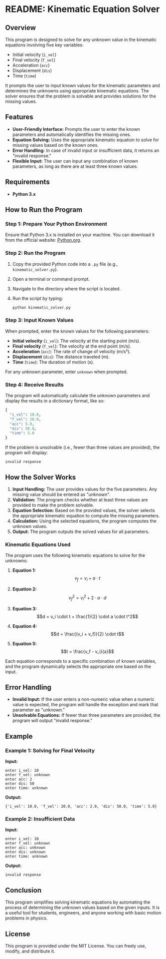 # README: Kinematic Equation Solver

## Overview
This program is designed to solve for any unknown value in the kinematic equations involving five key variables:

- Initial velocity (`i_vel`)
- Final velocity (`f_vel`)
- Acceleration (`acc`)
- Displacement (`dis`)
- Time (`time`)

It prompts the user to input known values for the kinematic parameters and determines the unknowns using appropriate kinematic equations. The solver ensures that the problem is solvable and provides solutions for the missing values.

## Features
- **User-Friendly Interface:** Prompts the user to enter the known parameters and automatically identifies the missing ones.
- **Equation Solving:** Uses the appropriate kinematic equation to solve for missing values based on the known ones.
- **Error Handling:** In case of invalid input or insufficient data, it returns an "invalid response."
- **Flexible Input:** The user can input any combination of known parameters, as long as there are at least three known values.

## Requirements
- **Python 3.x**

## How to Run the Program

### Step 1: Prepare Your Python Environment
Ensure that Python 3.x is installed on your machine. You can download it from the official website: [Python.org](https://www.python.org/).

### Step 2: Run the Program
1. Copy the provided Python code into a `.py` file (e.g., `kinematic_solver.py`).
2. Open a terminal or command prompt.
3. Navigate to the directory where the script is located.
4. Run the script by typing:

   ```bash
   python kinematic_solver.py
   ```

### Step 3: Input Known Values
When prompted, enter the known values for the following parameters:

- **Initial velocity** (`i_vel`): The velocity at the starting point (m/s).
- **Final velocity** (`f_vel`): The velocity at the end point (m/s).
- **Acceleration** (`acc`): The rate of change of velocity (m/s²).
- **Displacement** (`dis`): The distance traveled (m).
- **Time** (`time`): The duration of motion (s).

For any unknown parameter, enter `unknown` when prompted.

### Step 4: Receive Results
The program will automatically calculate the unknown parameters and display the results in a dictionary format, like so:

```python
{
  "i_vel": 10.0,
  "f_vel": 20.0,
  "acc": 5.0,
  "dis": 50.0,
  "time": 5.0
}
```

If the problem is unsolvable (i.e., fewer than three values are provided), the program will display:

```
invalid response
```

## How the Solver Works

1. **Input Handling:** The user provides values for the five parameters. Any missing value should be entered as "unknown".
2. **Validation:** The program checks whether at least three values are provided to make the problem solvable.
3. **Equation Selection:** Based on the provided values, the solver selects the appropriate kinematic equation to compute the missing parameters.
4. **Calculation:** Using the selected equations, the program computes the unknown values.
5. **Output:** The program outputs the solved values for all parameters.

### Kinematic Equations Used
The program uses the following kinematic equations to solve for the unknowns:

1. **Equation 1:**
   $$v_f = v_i + a \cdot t$$

2. **Equation 2:**
   $$v_f^2 = v_i^2 + 2 \cdot a \cdot d$$

3. **Equation 3:**
   $$d = v_i \cdot t + \frac{1}{2} \cdot a \cdot t^2$$

4. **Equation 4:**
   $$d = \frac{(v_i + v_f)}{2} \cdot t$$

5. **Equation 5:**
   $$t = \frac{v_f - v_i}{a}$$

Each equation corresponds to a specific combination of known variables, and the program dynamically selects the appropriate one based on the input.

## Error Handling
- **Invalid Input:** If the user enters a non-numeric value when a numeric value is expected, the program will handle the exception and mark that parameter as "unknown."
- **Unsolvable Equations:** If fewer than three parameters are provided, the program will output "invalid response."
  
## Example
### Example 1: Solving for Final Velocity

**Input:**
```
enter i_vel: 10
enter f_vel: unknown
enter acc: 2
enter dis: 50
enter time: unknown
```

**Output:**
```
{'i_vel': 10.0, 'f_vel': 20.0, 'acc': 2.0, 'dis': 50.0, 'time': 5.0}
```

### Example 2: Insufficient Data

**Input:**
```
enter i_vel: 10
enter f_vel: unknown
enter acc: unknown
enter dis: unknown
enter time: unknown
```

**Output:**
```
invalid response
```

## Conclusion
This program simplifies solving kinematic equations by automating the process of determining the unknown values based on the given inputs. It is a useful tool for students, engineers, and anyone working with basic motion problems in physics.

## License
This program is provided under the MIT License. You can freely use, modify, and distribute it.
